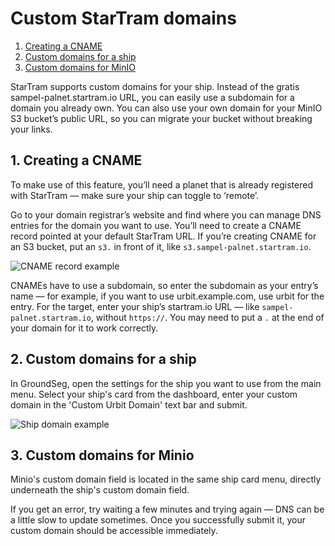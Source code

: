 # Custom StarTram domains

1. [Creating a CNAME](#1-creating-a-cname)
2. [Custom domains for a ship](#2-custom-domains-for-a-ship)
3. [Custom domains for MinIO](#3-custom-domains-for-minio)

StarTram supports custom domains for your ship. Instead of the gratis sampel-palnet.startram.io URL, you can easily use a subdomain for a domain you already own. You can also use your own domain for your MinIO S3 bucket’s public URL, so you can migrate your bucket without breaking your links.

## 1. Creating a CNAME

To make use of this feature, you’ll need a planet that is already registered with StarTram — make sure your ship can toggle to ‘remote’.

Go to your domain registrar’s website and find where you can manage DNS entries for the domain you want to use. You’ll need to create a CNAME record pointed at your default StarTram URL. If you’re creating CNAME for an S3 bucket, put an `s3.` in front of it, like `s3.sampel-palnet.startram.io`.

![CNAME record example](/static/domains-1.png)

CNAMEs have to use a subdomain, so enter the subdomain as your entry’s name — for example, if you want to use urbit.example.com, use urbit for the entry. For the target, enter your ship’s startram.io URL — like `sampel-palnet.startram.io`, without `https://`. You may need to put a `.` at the end of your domain for it to work correctly.

## 2. Custom domains for a ship

In GroundSeg, open the settings for the ship you want to use from the main menu. Select your ship's card from the dashboard, enter your custom domain in the 'Custom Urbit Domain' text bar and submit.

![Ship domain example](/static/gs2/custom-domain.png)

## 3. Custom domains for Minio

Minio's custom domain field is located in the same ship card menu, directly underneath the ship's custom domain field.

If you get an error, try waiting a few minutes and trying again — DNS can be a little slow to update sometimes. Once you successfully submit it, your custom domain should be accessible immediately.
